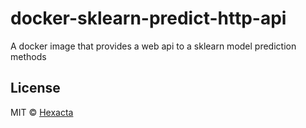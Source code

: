 # docker-sklearn-predict-http-api
A docker image that provides a web api to a sklearn model prediction methods

## License

MIT © [Hexacta](http://www.hexacta.com)